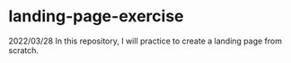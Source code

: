 # landing-page-exercise

2022/03/28 In this repository, I will practice to create a landing page from scratch. 
